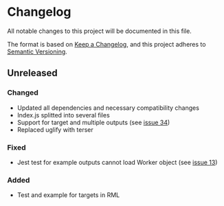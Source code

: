 # Changelog

All notable changes to this project will be documented in this file.

The format is based on [Keep a Changelog](https://keepachangelog.com/en/1.0.0/), and this project adheres
to [Semantic Versioning](https://semver.org/spec/v2.0.0.html).

## Unreleased

### Changed

- Updated all dependencies and necessary compatibility changes
- Index.js splitted into several files
- Support for target  and multiple outputs (see [issue 34](https://gitlab.ilabt.imec.be/yarrrml/matey/-/issues/34))
- Replaced uglify with terser

### Fixed

- Jest test for example outputs cannot load Worker object (see [issue 13](https://gitlab.ilabt.imec.be/yarrrml/matey/-/issues/13))

### Added

- Test and example for targets in RML 

